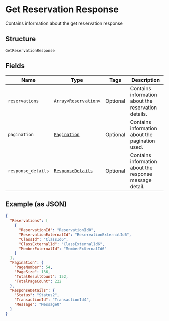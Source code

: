 
# Get Reservation Response

Contains information about the get reservation response

## Structure

`GetReservationResponse`

## Fields

| Name | Type | Tags | Description |
|  --- | --- | --- | --- |
| `reservations` | [`Array<Reservation>`](../../doc/models/reservation.md) | Optional | Contains information about the reservation details. |
| `pagination` | [`Pagination`](../../doc/models/pagination.md) | Optional | Contains information about the pagination used. |
| `response_details` | [`ResponseDetails`](../../doc/models/response-details.md) | Optional | Contains information about the response message detail. |

## Example (as JSON)

```json
{
  "Reservations": [
    {
      "ReservationId": "ReservationId0",
      "ReservationExternalId": "ReservationExternalId6",
      "ClassId": "ClassId6",
      "ClassExternalId": "ClassExternalId6",
      "MemberExternalId": "MemberExternalId6"
    }
  ],
  "Pagination": {
    "PageNumber": 54,
    "PageSize": 136,
    "TotalResultCount": 152,
    "TotalPageCount": 222
  },
  "ResponseDetails": {
    "Status": "Status2",
    "TransactionId": "TransactionId4",
    "Message": "Message0"
  }
}
```

